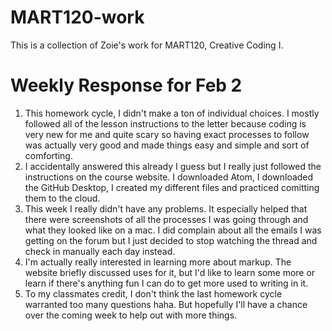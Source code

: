 # MART120-work
This is a collection of Zoie's work for MART120, Creative Coding I.
# Weekly Response for Feb 2
1. This homework cycle, I didn't make a ton of individual choices. I mostly followed all of the lesson instructions to the letter because coding is very new for me and quite scary so having exact processes to follow was actually very good and made things easy and simple and sort of comforting.
2. I accidentally answered this already I guess but I really just followed the instructions on the course website. I downloaded Atom, I downloaded the GitHub Desktop, I created my different files and practiced comitting them to the cloud.
3. This week I really didn't have any problems. It especially helped that there were screenshots of all the processes I was going through and what they looked like on a mac. I did complain about all the emails I was getting on the forum but I just decided to stop watching the thread and check in manually each day instead.
4. I'm actually really interested in learning more about markup. The website briefly discussed uses for it, but I'd like to learn some more or learn if there's anything fun I can do to get more used to writing in it.
5. To my classmates credit, I don't think the last homework cycle warranted too many questions haha. But hopefully I'll have a chance over the coming week to help out with more things.
